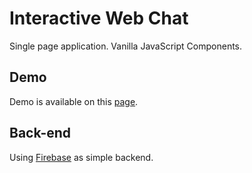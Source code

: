 # Interactive Web Chat

Single page application. Vanilla JavaScript Components.

## Demo
Demo is available on this [page](https://heysafronov.github.io/mangosteen-chat/).

## Back-end
Using [Firebase](https://firebase.google.com/) as simple backend.
